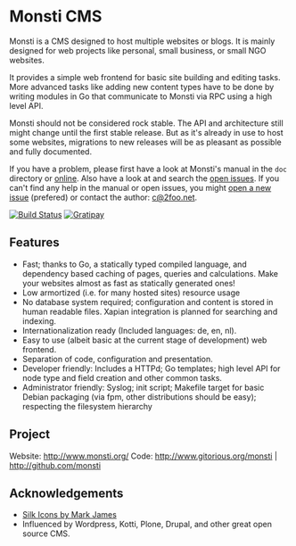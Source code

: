 Monsti CMS
==========

Monsti is a CMS designed to host multiple websites or blogs. It is
mainly designed for web projects like personal, small business, or
small NGO websites.

It provides a simple web frontend for basic site building and editing
tasks. More advanced tasks like adding new content types have to be
done by writing modules in Go that communicate to Monsti via RPC
using a high level API.

Monsti should not be considered rock stable. The API and architecture
still might change until the first stable release. But as it's already
in use to host some websites, migrations to new releases will be as
pleasant as possible and fully documented.

If you have a problem, please first have a look at Monsti's manual in
the `doc` directory or
[online](https://github.com/monsti/monsti/blob/master/doc/manual.adoc). Also
have a look at and search the [open
issues](https://github.com/monsti/monsti/issues). If you can't find
any help in the manual or open issues, you might [open a new
issue](https://github.com/monsti/monsti/issues/new) (prefered) or
contact the author: [c@2foo.net](mailto:c@2foo.net).

[![Build Status](https://travis-ci.org/monsti/monsti.svg?branch=master)](https://travis-ci.org/monsti/monsti)
[![Gratipay](https://img.shields.io/gratipay/chrneumann.svg)](https://gratipay.com/chrneumann/)

Features
--------

 - Fast; thanks to Go, a statically typed compiled language, and
   dependency based caching of pages, queries and calculations. Make
   your websites almost as fast as statically generated ones!
 - Low armortized (i.e. for many hosted sites) resource usage
 - No database system required; configuration and content is stored in
   human readable files. Xapian integration is planned for searching
   and indexing.
 - Internationalization ready (Included languages: de, en, nl).
 - Easy to use (albeit basic at the current stage of development) web
   frontend.
 - Separation of code, configuration and presentation.
 - Developer friendly: Includes a HTTPd; Go templates; high level API
   for node type and field creation and other common tasks.
 - Administrator friendly: Syslog; init script; Makefile target for
   basic Debian packaging (via fpm, other distributions should be
   easy); respecting the filesystem hierarchy

Project
-------

Website: http://www.monsti.org/
Code: http://www.gitorious.org/monsti | http://github.com/monsti

Acknowledgements
----------------

 - [Silk Icons by Mark James](http://www.famfamfam.com/lab/icons/silk/)
 - Influenced by Wordpress, Kotti, Plone, Drupal, and other great open
   source CMS.
